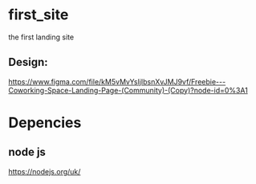 # first_site
the first landing site

## Design:
https://www.figma.com/file/kM5vMvYsljIbsnXvJMJ9vf/Freebie---Coworking-Space-Landing-Page-(Community)-(Copy)?node-id=0%3A1

# Depencies

## node js
https://nodejs.org/uk/
